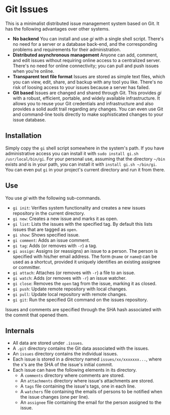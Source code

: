 # Git Issues

This is a minimalist distributed issue management system based on Git.
It has the following advantages over other systems.

* **No backend**
  You can install and use _gi_ with a single shell script.
  There's no need for a server or a database back-end, and the corresponding
  problems and requirements for their administration.
* **Distributed asynchronous management**
  Anyone can add, comment, and edit issues without requiring online access
  to a centralized server.
  There's no need for online connectivity; you can pull and push issues
  when you're online.
* **Transparent text file format**
  Issues are stored as simple text files, which you can view, edit, share, and
  backup with any tool you like.
  There's no risk of loosing access to your issues because a server has
  failed.
* **Git based**
  Issues are changed and shared through Git.
  This provides _gi_ with a robust, efficient, portable, and widely available
  infrastructure.
  It allows you to reuse your Git credentials and infrastructure and also
  provides a solid audit trail regarding any changes.
  You can even use Git and command-line tools directly to make sophisticated
  changes to your issue database.

## Installation
Simply copy the `gi` shell script somewhere in the system's path.
If you have administrative access you can install it with
`sudo install gi.sh /usr/local/bin/gi`.
For your personal use,
assuming that the directory `~/bin` exists and is in your path,
you can install it with `install gi.sh ~/bin/gi`.
You can even put `gi` in your project's current directory and run it from there.

## Use
You use _gi_ with the following sub-commands.

* `gi init`: Verifies system functionality
  and creates a new issues repository in the current directory.
* `gi new`: Creates a new issue and marks it as open.
* `gi list`: Lists the issues with the specified tag.
  By default this lists issues that are tagged as `open`.
* `gi show`: Shows specified issue.
* `gi comment`: Adds an issue comment.
* `gi tag`: Adds (or removes with `-r`) a tag.
* `gi assign`: Assigns (or reassigns) an issue to a person.
  The person is specified with his/her email address.
  The form `@name` or `name@` can be used as a shortcut, provided it
  uniquely identifies an existing assignee or committer.
* `gi attach`: Attaches (or removes with `-r`) a file to an issue.
* `gi watch`: Adds (or removes with `-r`) an issue watcher.
* `gi close`: Removes the `open` tag from the issue, marking it as closed.
* `gi push`: Update remote repository with local changes.
* `gi pull`: Update local repository with remote changes.
* `gi git`: Run the specified Git command on the issues repository.

Issues and comments are specified through the SHA hash associated with the
commit that opened them.

## Internals
* All data are stored under `.issues`.
* A `.git` directory contains the Git data associated with the issues.
* An `issues` directory contains the individual issues.
* Each issue is stored in a directory named `issues/xx/xxxxxxx...`,
  where the x's are the SHA of the issue's initial commit.
* Each issue can have the following elements in its directory.
  * A `comments` directory where comments are stored.
  * An `attachments` directory where issue's attachments are stored.
  * A `tags` file containing the issue's tags, one in each line.
  * A `watchers` file containing the emails of persons to be notified when the issue changes (one per line).
  * An `assignee` file containing the email for the person assigned to the issue.
